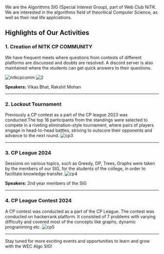 We are the Algorithms SIG (Special Interest Group), part of Web Club NITK. We are interested in the algorithms field of theoritical Computer Science, as well as their real life applciations.



## Highlights of Our Activities

### 1. Creation of NITK CP COMMUNITY

We have frequent meets where questions from contests of different platforms are discussed and doubts are resolved. 
A discord server is also maintained where the students can get quick answers to their questions. 

![nitkcpcomm](https://github.com/WebClub-NITK/wec-nitk-website/assets/120938709/338ac836-82f7-41f2-b665-d04d89b76807)
![2](https://github.com/WebClub-NITK/wec-nitk-website/assets/120938709/53b79340-5d9f-45ed-ab29-f3af48493435)

**Speakers:** Vikas Bhat, Rakshit Mohan 

---

### 2. Lockout Tournament

Previously a CP contest as a part of the CP league 2023 was conducted.The top 16 participants from the standings were selected to compete in a riveting elimination-style tournament, where pairs of players engage in head-to-head battles, striving to outscore their opponents and advance to the next round.
![cp3](https://github.com/WebClub-NITK/wec-nitk-website/assets/120938709/38130f50-800f-4fde-abf8-024fd71389d2)

---

### 3. CP League 2024

Sessions on various topics, such as Greedy, DP, Trees, Graphs were taken by the members of our SIG, for the students of the college, in order to facilitate knowledge transfer.
![cp4](https://github.com/WebClub-NITK/wec-nitk-website/assets/120938709/798439ac-7bf6-4415-ac8a-770b6f717692)

**Speakers:** 2nd year members of the SIG


---

### 4. CP League Contest 2024
A CP contest was conducted as a part of the CP League.  The contest was conducted on hackerrank platform. It consisted of 7 problems with varying difficulty and covered most of the concepts like graphs, dynamic programming etc.
![cp5](https://github.com/WebClub-NITK/wec-nitk-website/assets/120938709/eeb78421-b4c9-41cd-88cc-7223ed882a01)


---


Stay tuned for more exciting events and opportunities to learn and grow with the WEC Algo SIG!






